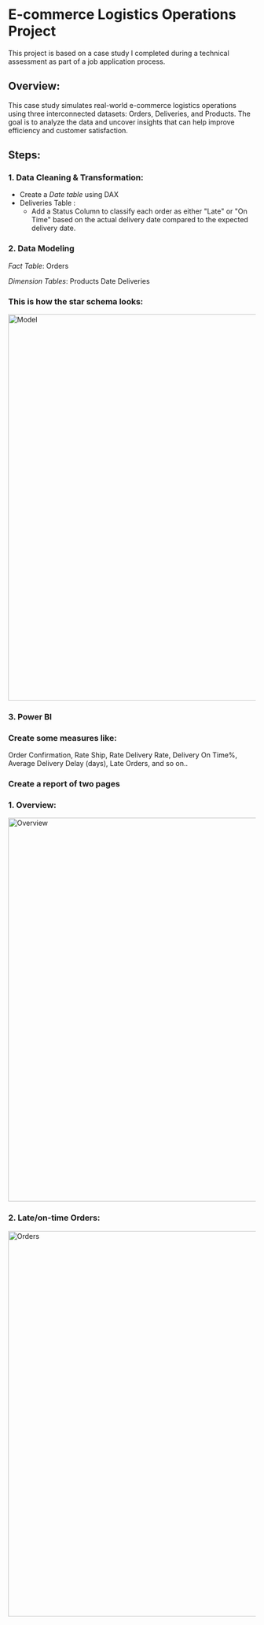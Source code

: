 # E-commerce Logistics Operations Project

This project is based on a case study I completed during a technical assessment as part of a job application process.

## Overview:
This case study simulates real-world e-commerce logistics operations using three interconnected datasets: Orders, Deliveries, and Products. The goal is to analyze the data and uncover insights that can help improve efficiency and customer satisfaction.

## Steps:
### 1. Data Cleaning & Transformation:
  * Create a *Date table* using DAX
  * Deliveries Table :
    * Add a Status Column to classify each order as either "Late" or "On Time" based on the actual delivery date compared to the expected delivery date.


### 2. Data Modeling
*Fact Table*: Orders

*Dimension Tables*: 
Products 
Date 
Deliveries 
### This is how the star schema looks:
<img width="1289" height="784" alt="Model" src="https://github.com/user-attachments/assets/2b0bf627-4560-41cc-b8a9-93e9e163de3c" />

### 3. Power BI
### Create some measures like:
 Order Confirmation, Rate Ship, Rate Delivery Rate, Delivery On Time%, Average Delivery Delay (days), Late Orders, and so on.. 


### Create a  report of two pages

### 1. Overview:
<img width="1399" height="779" alt="Overview" src="https://github.com/user-attachments/assets/3f8d509a-9fc4-4791-a406-0bef395901b3" />

### 2. Late/on-time Orders:
<img width="1396" height="783" alt="Orders" src="https://github.com/user-attachments/assets/0ccdf3c4-a088-4446-b84f-db0bfa712599" />




